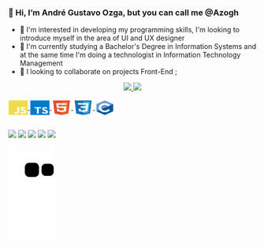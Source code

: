 ### 👋 Hi, I’m André Gustavo Ozga, but you can call me @Azogh

- 👀 I'm interested in developing my programming skills, I'm looking to introduce myself in the area of UI and UX designer
- 🌱 I'm currently studying a Bachelor's Degree in Information Systems and at the same time I'm doing a technologist in Information Technology Management
- 💞️ I looking to collaborate on projects Front-End ;

<div align="center">
  <a href="https://github.com/Azogh">
  <img height="auto" src="https://github-readme-stats.vercel.app/api?username=azogh&show_icons=true&theme=dracula&include_all_commits=true&count_private=true"/>
  <img height="auto" src="https://github-readme-stats.vercel.app/api/top-langs/?username=azogh&layout=compact&langs_count=7&theme=dracula"/>
</div>

<div style="display: inline_block"><br>
  <img align="center" alt="andre-Js" height="30" width="40" src="https://raw.githubusercontent.com/devicons/devicon/master/icons/javascript/javascript-plain.svg">
  <img align="center" alt="andre-Ts" height="30" width="40" src="https://raw.githubusercontent.com/devicons/devicon/master/icons/typescript/typescript-plain.svg">
  <img align="center" alt="andre-HTML" height="30" width="40" src="https://raw.githubusercontent.com/devicons/devicon/master/icons/html5/html5-original.svg">
  <img align="center" alt="andre-CSS" height="30" width="40" src="https://raw.githubusercontent.com/devicons/devicon/master/icons/css3/css3-original.svg">
  <img align="center" alt="andre-C" height="30" width="40" src="https://raw.githubusercontent.com/devicons/devicon/master/icons/c/c-original.svg">
</div>
  
  ##
 
<div> 
  <a href="https://www.facebook.com/andre.ozga.7" target="_blank"><img src="https://img.shields.io/badge/facebook-3b5998?style=for-the-badge&logo=facebook&logoColor=white" target="_blank"></a>
  <a href="https://www.instagram.com/oozga_/" target="_blank"><img src="https://img.shields.io/badge/-Instagram-%23E4405F?style=for-the-badge&logo=instagram&logoColor=white" target="_blank"></a>
 <a href="https://discord.gg/" target="_blank"><img src="https://img.shields.io/badge/Discord-7289DA?style=for-the-badge&logo=discord&logoColor=white" target="_blank"></a> 
  <a href = "mailto:andre.2019021054@aluno.iffar.edu.br"><img src="https://img.shields.io/badge/-Gmail-%23333?style=for-the-badge&logo=gmail&logoColor=white" target="_blank"></a>
  <a href="https://www.linkedin.com/in/rafaella-ballerini-45875016a" target="_blank"><img src="https://img.shields.io/badge/-LinkedIn-%230077B5?style=for-the-badge&logo=linkedin&logoColor=white" target="_blank"></a> 
 
  ![Snake animation](https://github.com/rafaballerini/rafaballerini/blob/output/github-contribution-grid-snake.svg)
 
</div>


<!---
Azogh/Azogh is a ✨ special ✨ repository because its `README.md` (this file) appears on your GitHub profile.
You can click the Preview link to take a look at your changes.
--->
